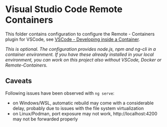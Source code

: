 # Visual Studio Code Remote Containers

This folder contains configuration to configure the Remote - Containers plugin
for VSCode, see [VSCode - Developing inside a Container](https://code.visualstudio.com/docs/remote/containers).

_This is optional. The configuration provides node.js, npm and ng-cli in a container environment. If
you have these already installed in your local environment, you can work on this project also without
VSCode, Docker or Remote-Containers._

## Caveats

Following issues have been observed with `ng serve`:

- on Windows/WSL, automatic rebuild may come with a considerable delay,
  probably due to issues with the file system virtualization
- on Linux/Podman, port exposure may not work, http://localhost:4200
  may not be forwarded properly
